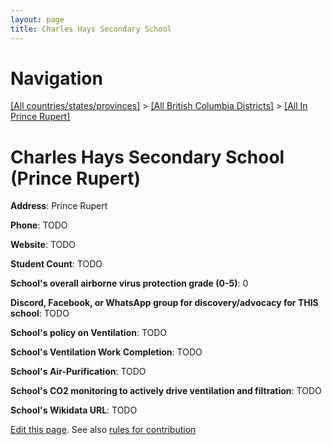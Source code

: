 ```yaml
---
layout: page
title: Charles Hays Secondary School
---
```

# Navigation

[[All countries/states/provinces]](../../..) > [[All British Columbia Districts]](../..) > [[All In Prince Rupert]](..)

# Charles Hays Secondary School (Prince Rupert)

**Address**: Prince Rupert

**Phone**: TODO

**Website**: TODO

**Student Count**: TODO

**School's overall airborne virus protection grade (0-5)**: 0

**Discord, Facebook, or WhatsApp group for discovery/advocacy for THIS school**: TODO

**School's policy on Ventilation**: TODO

**School's Ventilation Work Completion**: TODO

**School's Air-Purification**: TODO

**School's CO2 monitoring to actively drive ventilation and filtration**: TODO

**School's Wikidata URL**: TODO


[Edit this page](https://github.com/ventilate-schools/BC/edit/main/./Prince_Rupert/Charles_Hays_Secondary_School.md). See also [rules for contribution](../../../contribution-rules/)